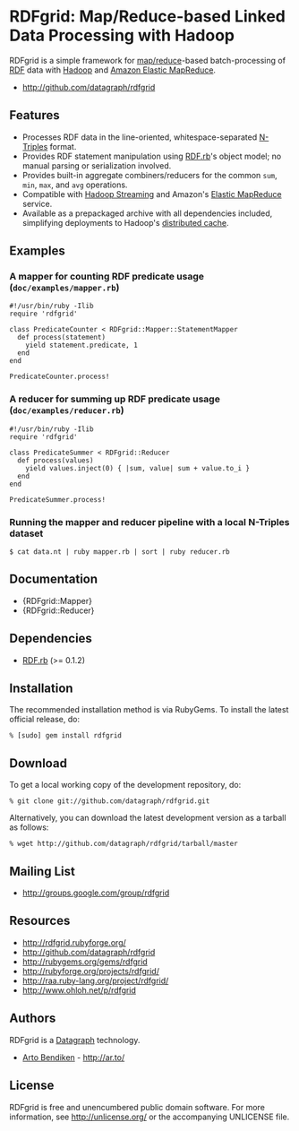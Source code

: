 RDFgrid: Map/Reduce-based Linked Data Processing with Hadoop
============================================================

RDFgrid is a simple framework for [map/reduce][MapReduce]-based
batch-processing of [RDF][] data with [Hadoop][] and [Amazon Elastic
MapReduce][AWS EMR].

* <http://github.com/datagraph/rdfgrid>

Features
--------

* Processes RDF data in the line-oriented, whitespace-separated
  [N-Triples][] format.
* Provides RDF statement manipulation using [RDF.rb][]'s object model; no
  manual parsing or serialization involved.
* Provides built-in aggregate combiners/reducers for the common `sum`,
  `min`, `max`, and `avg` operations.
* Compatible with [Hadoop Streaming][HStreaming] and Amazon's [Elastic
  MapReduce][AWS EMR] service.
* Available as a prepackaged archive with all dependencies included,
  simplifying deployments to Hadoop's [distributed cache][HDCache].

Examples
--------

### A mapper for counting RDF predicate usage (`doc/examples/mapper.rb`)

    #!/usr/bin/ruby -Ilib
    require 'rdfgrid'

    class PredicateCounter < RDFgrid::Mapper::StatementMapper
      def process(statement)
        yield statement.predicate, 1
      end
    end

    PredicateCounter.process!

### A reducer for summing up RDF predicate usage (`doc/examples/reducer.rb`)

    #!/usr/bin/ruby -Ilib
    require 'rdfgrid'

    class PredicateSummer < RDFgrid::Reducer
      def process(values)
        yield values.inject(0) { |sum, value| sum + value.to_i }
      end
    end

    PredicateSummer.process!

### Running the mapper and reducer pipeline with a local N-Triples dataset

    $ cat data.nt | ruby mapper.rb | sort | ruby reducer.rb

Documentation
-------------

* {RDFgrid::Mapper}
* {RDFgrid::Reducer}

Dependencies
------------

* [RDF.rb](http://rubygems.org/gems/rdf) (>= 0.1.2)

Installation
------------

The recommended installation method is via RubyGems. To install the latest
official release, do:

    % [sudo] gem install rdfgrid

Download
--------

To get a local working copy of the development repository, do:

    % git clone git://github.com/datagraph/rdfgrid.git

Alternatively, you can download the latest development version as a tarball
as follows:

    % wget http://github.com/datagraph/rdfgrid/tarball/master

Mailing List
------------

* <http://groups.google.com/group/rdfgrid>

Resources
---------

* <http://rdfgrid.rubyforge.org/>
* <http://github.com/datagraph/rdfgrid>
* <http://rubygems.org/gems/rdfgrid>
* <http://rubyforge.org/projects/rdfgrid/>
* <http://raa.ruby-lang.org/project/rdfgrid/>
* <http://www.ohloh.net/p/rdfgrid>

Authors
-------

RDFgrid is a [Datagraph][] technology.

* [Arto Bendiken](mailto:arto.bendiken@gmail.com) - <http://ar.to/>

License
-------

RDFgrid is free and unencumbered public domain software. For more
information, see <http://unlicense.org/> or the accompanying UNLICENSE file.

[Datagraph]:  http://datagraph.org/
[RDF]:        http://www.w3.org/RDF/
[RDF.rb]:     http://rdf.rubyforge.org/
[MapReduce]:  http://en.wikipedia.org/wiki/MapReduce
[Hadoop]:     http://hadoop.apache.org/
[AWS EMR]:    http://aws.amazon.com/elasticmapreduce/
[N-Triples]:  http://blog.datagraph.org/2010/03/grepping-ntriples
[HStreaming]: http://hadoop.apache.org/common/docs/current/streaming.html
[HDCache]:    http://hadoop.apache.org/common/docs/current/mapred_tutorial.html#DistributedCache
